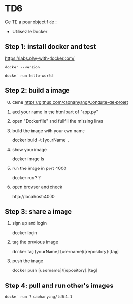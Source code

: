 # TD6

Ce TD a pour objectif de :

* Utilisez le Docker


## Step 1: install docker and test

https://labs.play-with-docker.com/

    docker --version

    docker run hello-world

## Step 2: build a image

0) clone https://github.com/caohanyang/Conduite-de-projet

1) add your name in the html part of "app.py"

2) open "Dockerfile" and fullfill the missing lines

3) build the image with your own name

    docker build -t [yourName] .

4) show your image

    docker image ls

5) run the image in port 4000

    docker run ? ?

6) open browser and check

   http://localhost:4000


## Step 3: share a image
   
1) sign up and login

    docker login

2) tag the previous image

    docker tag [yourName] [username]/[repository]:[tag]

3) push the image

    docker push [username]/[repository]:[tag]


## Step 4: pull and run other's images

    docker run ? caohanyang/td6:1.1
